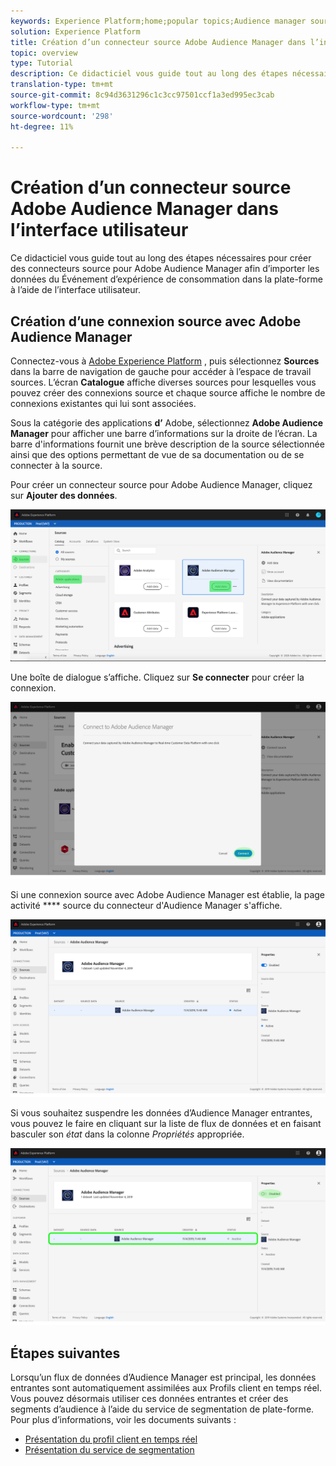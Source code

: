 ```yaml
---
keywords: Experience Platform;home;popular topics;Audience manager source connector;Audience Manager;audience manager connector
solution: Experience Platform
title: Création d’un connecteur source Adobe Audience Manager dans l’interface utilisateur
topic: overview
type: Tutorial
description: Ce didacticiel vous guide tout au long des étapes nécessaires pour créer des connecteurs source pour Adobe Audience Manager afin d’importer les données du Événement d’expérience de consommation dans la plate-forme à l’aide de l’interface utilisateur.
translation-type: tm+mt
source-git-commit: 8c94d3631296c1c3cc97501ccf1a3ed995ec3cab
workflow-type: tm+mt
source-wordcount: '298'
ht-degree: 11%

---
```



# Création d’un connecteur source Adobe Audience Manager dans l’interface utilisateur

Ce didacticiel vous guide tout au long des étapes nécessaires pour créer des connecteurs source pour Adobe Audience Manager afin d’importer les données du Événement d’expérience de consommation dans la plate-forme à l’aide de l’interface utilisateur.

## Création d’une connexion source avec Adobe Audience Manager

Connectez-vous à [Adobe Experience Platform](https://platform.adobe.com) , puis sélectionnez **Sources** dans la barre de navigation de gauche pour accéder à l’espace de travail sources. L’écran **Catalogue** affiche diverses sources pour lesquelles vous pouvez créer des connexions source et chaque source affiche le nombre de connexions existantes qui lui sont associées.

Sous la catégorie des applications **d’** Adobe, sélectionnez **Adobe Audience Manager** pour afficher une barre d’informations sur la droite de l’écran. La barre d&#39;informations fournit une brève description de la source sélectionnée ainsi que des options permettant de vue de sa documentation ou de se connecter à la source.

Pour créer un connecteur source pour Adobe Audience Manager, cliquez sur **Ajouter des données**.

![](../../../../images/tutorials/create/aam/catalog.png)

Une boîte de dialogue s’affiche. Cliquez sur **Se connecter** pour créer la connexion.

![](../../../../images/tutorials/create/aam/connect_full.png)

Si une connexion source avec Adobe Audience Manager est établie, la page activité **** source du connecteur d&#39;Audience Manager s&#39;affiche.

![](../../../../images/tutorials/create/aam/flow.png)

Si vous souhaitez suspendre les données d’Audience Manager entrantes, vous pouvez le faire en cliquant sur la liste de flux de données et en faisant basculer son *état* dans la colonne *Propriétés* appropriée.

![](../../../../images/tutorials/create/aam/flow_disable.png)

## Étapes suivantes

Lorsqu’un flux de données d’Audience Manager est principal, les données entrantes sont automatiquement assimilées aux Profils client en temps réel. Vous pouvez désormais utiliser ces données entrantes et créer des segments d’audience à l’aide du service de segmentation de plate-forme. Pour plus d’informations, voir les documents suivants :

- [Présentation du profil client en temps réel](../../../../../profile/home.md)
- [Présentation du service de segmentation](../../../../../segmentation/home.md)